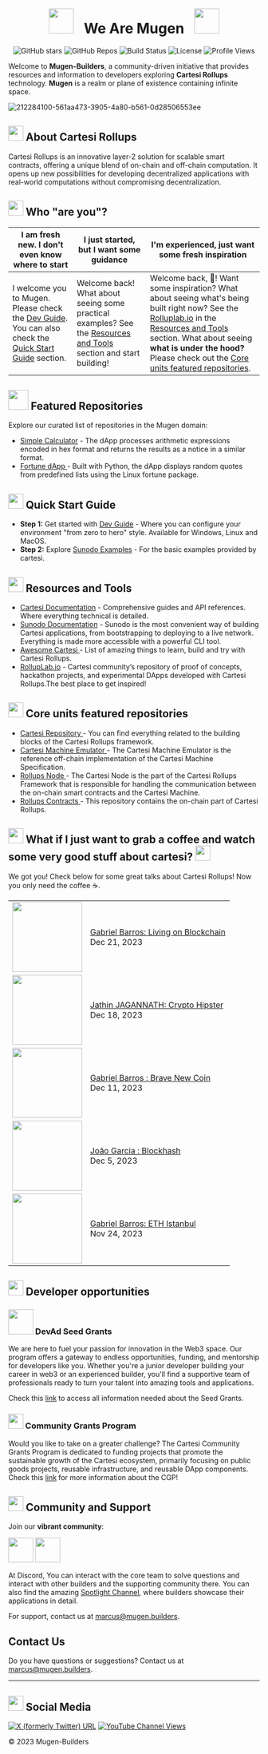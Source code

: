 <div align="center">
  
# <img src="https://github.com/Mugen-Builders/.github/assets/153661799/aa6baa92-f04d-45cd-ba51-bef1f22e02e5" width="50px" /> &nbsp; We Are Mugen &nbsp; <img src="https://github.com/Mugen-Builders/.github/assets/153661799/aa6baa92-f04d-45cd-ba51-bef1f22e02e5" width="50px" />

![GitHub stars](https://img.shields.io/github/stars/Mugen-Builders?style=social)
![GitHub Repos](https://img.shields.io/badge/dynamic/json?url=https://api.github.com/orgs/Mugen-Builders/repos&query=$.length&label=Repositories)
![Build Status](https://img.shields.io/badge/build-passing-brightgreen)
![License](https://img.shields.io/badge/license-MIT-blue)
![Profile Views](https://komarev.com/ghpvc/?username=Mugen-Builders)

</div>

Welcome to **Mugen-Builders**, a community-driven initiative that provides resources and information to developers exploring **Cartesi Rollups** technology. **Mugen** is a realm or plane of existence containing infinite space.

![212284100-561aa473-3905-4a80-b561-0d28506553ee](https://github.com/Mugen-Builders/.github/assets/153661799/7d329749-d5ed-4aa3-a557-08054d7f9c40)


## <img src="https://github.com/Mugen-Builders/.github/assets/153661799/7ed08d4c-89f4-4bde-a635-0b332affbd5d" width="30" height="30">  About Cartesi Rollups
Cartesi Rollups is an innovative layer-2 solution for scalable smart contracts, offering a unique blend of on-chain and off-chain computation. It opens up new possibilities for developing decentralized applications with real-world computations without compromising decentralization.

## <img src="https://github.com/Mugen-Builders/.github/assets/153661799/4fa727b3-2bc2-4606-b9db-cead22407a12" width="30" height="30">  Who "are you"?

| I am fresh new. I don't even know where to start | I just started, but I want some guidance | I'm experienced, just want some fresh inspiration |
| ----------------------- | ------------------------| -----------------------|
| I welcome you to Mugen. Please check the <a href="https://github.com/cartesi/DevGuide" target="_blank">Dev Guide</a>. You can also check the [Quick Start Guide](#-quick-start-guide) section. | Welcome back! What about seeing some practical examples? See the [Resources and Tools](#-resources-and-tools) section and start building! | Welcome back, :gem:! Want some inspiration? What about seeing what's being built right now? See the [Rolluplab.io](https://rolluplab.io/) in the [Resources and Tools](#-resources-and-tools) section. What about seeing **what is under the hood?** Please check out the [Core units featured repositories](#-core-units-featured-repositories).|

## <img src="https://github.com/Mugen-Builders/.github/assets/153661799/72c42ee2-a009-46b4-8497-91d1a73ff8c4" width="40" height="40"> Featured Repositories
Explore our curated list of repositories in the Mugen domain:
- <a href=https://github.com/Mugen-Builders/calculator target="_blank">Simple Calculator</a> - The dApp processes arithmetic expressions encoded in hex format and returns the results as a notice in a similar format.
- <a href=https://github.com/Mugen-Builders/fortune target="_blank">Fortune dApp </a> - Built with Python, the dApp displays random quotes from predefined lists using the Linux fortune package.

##  <img src="https://github.com/Mugen-Builders/.github/assets/153661799/0d1a99d2-d0a3-468a-be51-20554f3da909" width="30" height="30"> Quick Start Guide
- **Step 1:** Get started with <a href="https://github.com/cartesi/DevGuide" target="_blank">Dev Guide</a> - Where you can configure your environment "from zero to hero" style. Available for Windows, Linux and MacOS.
- **Step 2:** Explore <a href= https://github.com/cartesi/sunodo-examples target="_blank">Sunodo Examples</a> - For the basic examples provided by cartesi.

## <img src="https://github.com/Mugen-Builders/.github/assets/153661799/91fd1cce-281c-43c6-ad97-cd5fe68c832e" width="30" height="30"> Resources and Tools
- <a href= https://docs.cartesi.io target="_blank">Cartesi Documentation</a> - Comprehensive guides and API references. Where everything technical is detailed.
- <a href= https://docs.sunodo.io/ target="_blank">Sunodo Documentation</a> - Sunodo is the most convenient way of building Cartesi applications, from bootstrapping to deploying to a live network. Everything is made more accessible with a powerful CLI tool.
- <a href= https://github.com/gbarros/awesome-cartesi target="_blank">Awesome Cartesi </a> - List of amazing things to learn, build and try with Cartesi Rollups.
- <a href= https://rolluplab.io/ target="_blank">RollupLab.io</a> - Cartesi community’s repository of proof of concepts, hackathon projects, and experimental DApps developed with Cartesi Rollups.The best place to get inspired!

## <img src="https://github.com/Mugen-Builders/.github/assets/153661799/37e76950-91d7-4e25-8cc9-2e70bf5236f0" width="30" height="30"> Core units featured repositories
- <a href= https://github.com/cartesi target="_blank"> Cartesi Repository </a>- You can find everything related to the building blocks of the Cartesi Rollups framework.
- <a href= https://github.com/cartesi/machine-emulator target="_blank"> Cartesi Machine Emulator </a> - The Cartesi Machine Emulator is the reference off-chain implementation of the Cartesi Machine Specification.
- <a href= https://github.com/cartesi/rollups-node target="_blank"> Rollups Node </a>- The Cartesi Node is the part of the Cartesi Rollups Framework that is responsible for handling the communication between the on-chain smart contracts and the Cartesi Machine.
- <a href= https://github.com/cartesi/rollups-contracts target="_blank"> Rollups Contracts </a> - This repository contains the on-chain part of Cartesi Rollups.

## <img src="https://github.com/Mugen-Builders/.github/assets/153661799/e678326a-9ae4-48a9-9c64-aae11a83ef56" width="30" height="30"> What if I just want to grab a coffee and watch some very good stuff about cartesi? <img src="https://github.com/Mugen-Builders/.github/assets/153661799/e678326a-9ae4-48a9-9c64-aae11a83ef56" width="30" height="30">
We got you! Check below for some great talks about Cartesi Rollups! Now you only need the coffee ☕.

<table>
  <tbody>
    <tr><td><a href="https://open.spotify.com/show/7rS3zKKWuUyiSkVa2kgMsP" target="_blank"><img width="140px" src="https://github.com/Mugen-Builders/.github/assets/153661799/bfe9569c-5dde-4ade-9102-265756a40245"></a></td>
<td><a href="https://open.spotify.com/show/7rS3zKKWuUyiSkVa2kgMsP" target="_blank">Gabriel Barros: Living on Blockchain </a><br/>Dec 21, 2023</td></tr>
    <tr><td><a href="https://open.spotify.com/episode/66lW556c5Mb3HP8T8as9R3?si=Nb_YQDTTR7OVNFnDQy4Ong&nd=1&dlsi=7cc130de11404bdc" target="_blank"><img width="140px" src=https://github.com/Mugen-Builders/.github/assets/153661799/07562c2f-51c4-4ab2-81c3-9fadffebe0dc></a></td>
<td><a href="https://open.spotify.com/episode/66lW556c5Mb3HP8T8as9R3?si=Nb_YQDTTR7OVNFnDQy4Ong&nd=1&dlsi=7cc130de11404bdc" target="_blank">Jathin JAGANNATH: Crypto Hipster </a><br/>Dec 18, 2023</td></tr>
<!-- YOUTUBE:START --><tr><td><a href="https://www.youtube.com/watch?v=Nl-loihsT4k" target="_blank"><img width="140px" src="https://i.ytimg.com/vi/Nl-loihsT4k/mqdefault.jpg"></a></td>
<td><a href="https://www.youtube.com/watch?v=Nl-loihsT4k" target="_blank"> Gabriel Barros : Brave New Coin  </a><br/>Dec 11, 2023</td></tr>
    <tr><td><a href="https://open.spotify.com/episode/0wNbblabYJ7cQxIMgYVM6d?si=zP9LWqB6Rr6pRPq9SBHQbw&nd=1&dlsi=111e5585cf1542ab" target="_blank"><img width="140px" src="https://github.com/Mugen-Builders/.github/assets/153661799/cd6e85dd-632b-4f90-8dfe-fab0fa679e87"></a></td>
<td><a href="https://open.spotify.com/episode/0wNbblabYJ7cQxIMgYVM6d?si=zP9LWqB6Rr6pRPq9SBHQbw&nd=1&dlsi=111e5585cf1542ab" target="_blank">João Garcia : Blockhash  </a><br/>Dec 5, 2023</td></tr>
    <tr><td><a href="https://www.youtube.com/watch?v=F7gSTnXRwJQ" target="_blank"><img width="140px" src="https://i.ytimg.com/vi/F7gSTnXRwJQ/mqdefault.jpg"></a></td>
<td><a href="https://www.youtube.com/watch?v=F7gSTnXRwJQ" target="_blank">Gabriel Barros: ETH Istanbul </a><br/>Nov 24, 2023</td></tr>
<!-- YOUTUBE:END -->
</tbody>
  </table>

## <img src="https://user-images.githubusercontent.com/74038190/216120981-b9507c36-0e04-4469-8e27-c99271b45ba5.png" width="30" height="30"> Developer opportunities

### <img src="https://github.com/Mugen-Builders/.github/assets/153661799/aa6baa92-f04d-45cd-ba51-bef1f22e02e5" width="50px" /> DevAd Seed Grants
We are here to fuel your passion for innovation in the Web3 space. Our program offers a gateway to endless opportunities, funding, and mentorship for developers like you. Whether you're a junior developer building your career in web3 or an experienced builder, you'll find a supportive team of professionals ready to turn your talent into amazing tools and applications.

Check this [link](https://mugenbuilders.notion.site/DevAd-Seed-Grants-dc0a2420a08c49a983b919aa9246dcbc) to access all information needed about the Seed Grants.

### <img src="https://github.com/Mugen-Builders/.github/assets/153661799/69f2b8f0-7548-44e5-87e1-8ca490fccea1" width="30" height="30"> Community Grants Program

Would you like to take on a greater challenge? The Cartesi Community Grants Program is dedicated to funding projects that promote the sustainable growth of the Cartesi ecosystem, primarily focusing on public goods projects, reusable infrastructure, and reusable DApp components. Check this [link](https://app.charmverse.io/cartesi-grants-program/cartesi-grants-program-30627419508637854) for more information about the CGP!

## <img src="https://github.com/Mugen-Builders/.github/assets/153661799/a5c9e6da-02ad-4463-96d3-ae0b37bba627" width="30" height="30"> Community and Support
Join our **vibrant community**:

[<img src="https://github.com/Mugen-Builders/.github/assets/153661799/89b32841-16eb-4369-87ca-e874b32e4f3b" width="50" height="50">](https://discord.gg/eZ6HehDzYK)
[<img src="https://github.com/Mugen-Builders/.github/assets/153661799/7ed08d4c-89f4-4bde-a635-0b332affbd5d)" width="50" height="50">](https://governance.cartesi.io/)

At Discord, You can interact with the core team to solve questions and interact with other builders and the supporting community there. You can also find the amazing [Spotlight Channel](https://discord.gg/Kd2e8DCBdf), where builders showcase their applications in detail. 

For support, contact us at [marcus@mugen.builders](mailto:marcus@mugen.builders).

## Contact Us
Do you have questions or suggestions? Contact us at [marcus@mugen.builders](mailto:info@marcus.builders).

---
## <img src="https://github.com/Mugen-Builders/.github/assets/153661799/2f689c1c-5604-4ed5-9cc8-442896c3441e" width="30" height="30"> Social Media

[![X (formerly Twitter) URL](https://img.shields.io/twitter/url?url=https%3A%2F%2Ftwitter.com%2Fcartesiproject&style=social&label=Cartesi)](https://twitter.com/cartesiproject)
[![YouTube Channel Views](https://img.shields.io/youtube/channel/views/UCJ2As__5GSeP6yPBGPbzSOw?style=social&label=Cartesiproject)](https://www.youtube.com/@Cartesiproject)

&copy; 2023 Mugen-Builders 
